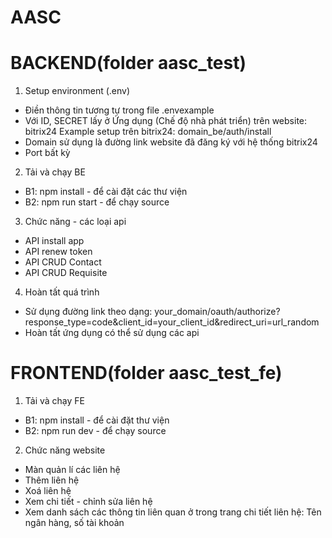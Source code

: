 # AASC
# BACKEND(folder aasc_test)
1. Setup environment (.env)
- Điền thông tin tương tự trong file .envexample
- Với ID, SECRET lấy ở Ứng dụng (Chế độ nhà phát triển) trên website: bitrix24
  Example setup trên bitrix24: domain_be/auth/install
- Domain sử dụng là đường link website đã đăng ký với hệ thống bitrix24
- Port bất kỳ
2. Tải và chạy BE
- B1: npm install - để cài đặt các thư viện
- B2: npm run start - để chạy source
3. Chức năng - các loại api
- API install app
- API renew token
- API CRUD Contact
- API CRUD Requisite
4. Hoàn tất quá trình
- Sử dụng đường link theo dạng: your_domain/oauth/authorize?response_type=code&client_id=your_client_id&redirect_uri=url_random
- Hoàn tất ứng dụng có thể sử dụng các api
# FRONTEND(folder aasc_test_fe)
1. Tải và chạy FE
- B1: npm install - để cài đặt thư viện
- B2: npm run dev - để chạy source
2. Chức năng website
- Màn quản lí các liên hệ
- Thêm liên hệ
- Xoá liên hệ
- Xem chi tiết - chỉnh sửa liên hệ
- Xem danh sách các thông tin liên quan ở trong trang chi tiết liên hệ: Tên ngân hàng, số tài khoản